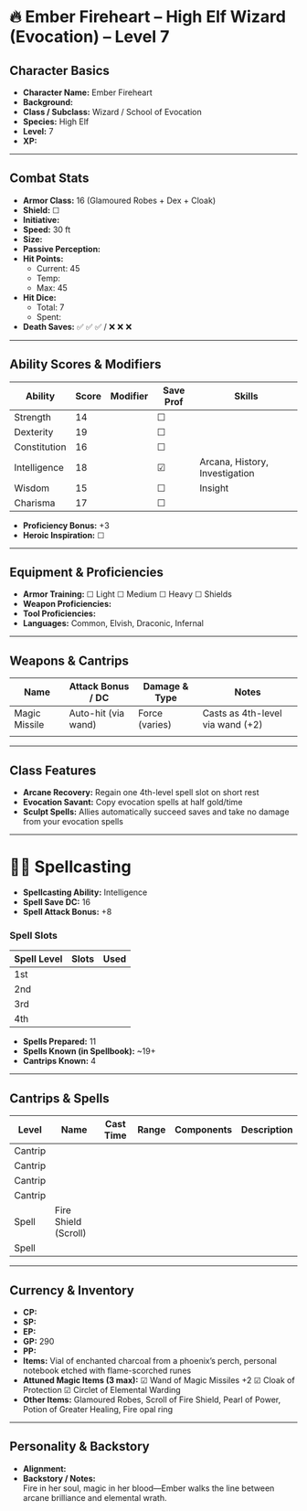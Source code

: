 # 🔥 Ember Fireheart – High Elf Wizard (Evocation) – Level 7

## Character Basics
- **Character Name:** Ember Fireheart
- **Background:** 
- **Class / Subclass:** Wizard / School of Evocation
- **Species:** High Elf
- **Level:** 7
- **XP:** 

---

## Combat Stats
- **Armor Class:** 16 (Glamoured Robes + Dex + Cloak)
- **Shield:** ☐  
- **Initiative:** 
- **Speed:** 30 ft
- **Size:** 
- **Passive Perception:** 
- **Hit Points:**  
  - Current: 45  
  - Temp:   
  - Max: 45  
- **Hit Dice:**  
  - Total: 7  
  - Spent:   
- **Death Saves:** ✅ ✅ ✅ / ❌ ❌ ❌

---

## Ability Scores & Modifiers

| Ability      | Score | Modifier | Save Prof | Skills                             |
|--------------|-------|----------|-----------|-------------------------------------|
| Strength     | 14    |          | ☐         |                                     |
| Dexterity    | 19    |          | ☐         |                                     |
| Constitution | 16    |          | ☐         |                                     |
| Intelligence | 18    |          | ☑         | Arcana, History, Investigation      |
| Wisdom       | 15    |          | ☐         | Insight                             |
| Charisma     | 17    |          | ☐         |                                     |

- **Proficiency Bonus:** +3  
- **Heroic Inspiration:** ☐  

---

## Equipment & Proficiencies
- **Armor Training:** ☐ Light ☐ Medium ☐ Heavy ☐ Shields  
- **Weapon Proficiencies:**  
- **Tool Proficiencies:**  
- **Languages:** Common, Elvish, Draconic, Infernal

---

## Weapons & Cantrips

| Name             | Attack Bonus / DC | Damage & Type | Notes                                |
|------------------|-------------------|----------------|--------------------------------------|
| Magic Missile    | Auto-hit (via wand) | Force (varies) | Casts as 4th-level via wand (+2)     |
|                  |                   |                |                                      |

---

## Class Features

- **Arcane Recovery:** Regain one 4th-level spell slot on short rest  
- **Evocation Savant:** Copy evocation spells at half gold/time  
- **Sculpt Spells:** Allies automatically succeed saves and take no damage from your evocation spells  

---

# 🧙‍♀️ Spellcasting

- **Spellcasting Ability:** Intelligence  
- **Spell Save DC:** 16  
- **Spell Attack Bonus:** +8  

### Spell Slots

| Spell Level | Slots | Used |
|-------------|--------|------|
| 1st         |        |      |
| 2nd         |        |      |
| 3rd         |        |      |
| 4th         |        |      |

- **Spells Prepared:** 11  
- **Spells Known (in Spellbook):** ~19+  
- **Cantrips Known:** 4  

---

## Cantrips & Spells

| Level | Name | Cast Time | Range | Components | Description |
|-------|------|-----------|--------|------------|-------------|
| Cantrip |      |           |        |            |             |
| Cantrip |      |           |        |            |             |
| Cantrip |      |           |        |            |             |
| Cantrip |      |           |        |            |             |
| Spell   | Fire Shield (Scroll) |    |            |            |             |
| Spell   |      |           |        |            |             |

---

## Currency & Inventory
- **CP:**  
- **SP:**  
- **EP:**  
- **GP:** 290  
- **PP:**  
- **Items:** Vial of enchanted charcoal from a phoenix’s perch, personal notebook etched with flame-scorched runes  
- **Attuned Magic Items (3 max):** ☑ Wand of Magic Missiles +2 ☑ Cloak of Protection ☑ Circlet of Elemental Warding  
- **Other Items:** Glamoured Robes, Scroll of Fire Shield, Pearl of Power, Potion of Greater Healing, Fire opal ring

---

## Personality & Backstory
- **Alignment:**  
- **Backstory / Notes:**  
  Fire in her soul, magic in her blood—Ember walks the line between arcane brilliance and elemental wrath.

